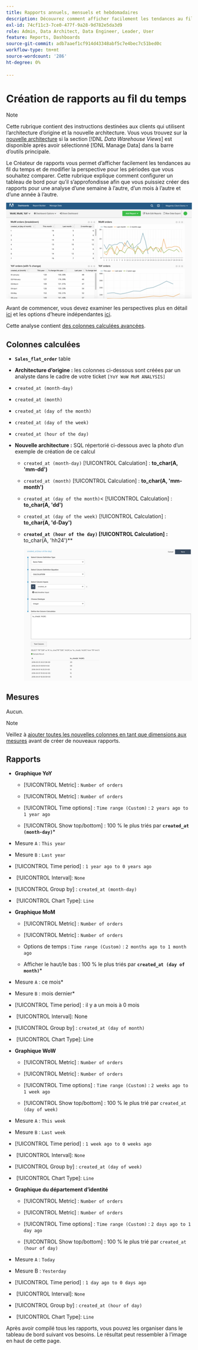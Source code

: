 ```yaml
---
title: Rapports annuels, mensuels et hebdomadaires
description: Découvrez comment afficher facilement les tendances au fil du temps et modifier la perspective pour les périodes que vous souhaitez comparer.
exl-id: 74cf11c3-7ce0-477f-9a28-9d782e5da3d9
role: Admin, Data Architect, Data Engineer, Leader, User
feature: Reports, Dashboards
source-git-commit: adb7aaef1cf914d43348abf5c7e4bec7c51bed0c
workflow-type: tm+mt
source-wordcount: '286'
ht-degree: 0%

---
```


# Création de rapports au fil du temps

>[!NOTE]
>
>Cette rubrique contient des instructions destinées aux clients qui utilisent l’architecture d’origine et la nouvelle architecture. Vous vous trouvez sur la [nouvelle architecture](../../administrator/account-management/new-architecture.md) si la section [!DNL _Data Warehouse Views_] est disponible après avoir sélectionné [!DNL Manage Data] dans la barre d’outils principale.

Le Créateur de rapports vous permet d’afficher facilement les tendances au fil du temps et de modifier la perspective pour les périodes que vous souhaitez comparer. Cette rubrique explique comment configurer un tableau de bord pour qu’il s’approfondisse afin que vous puissiez créer des rapports pour une analyse d’une semaine à l’autre, d’un mois à l’autre et d’une année à l’autre.

![](../../assets/Wow__mom__yoy.png)

Avant de commencer, vous devez examiner les perspectives plus en détail [ici](../../tutorials/using-visual-report-builder.md) et les options d’heure indépendantes [ici](../../tutorials/time-options-visual-rpt-bldr.md).

Cette analyse contient [des colonnes calculées avancées](../data-warehouse-mgr/adv-calc-columns.md).

## Colonnes calculées

* **`Sales_flat_order`** table
* **Architecture d’origine :** les colonnes ci-dessous sont créées par un analyste dans le cadre de votre ticket `[YoY WoW MoM ANALYSIS]`
* `created_at (month-day)`
* `created_at (month)`
* `created_at (day of the month)`
* `created_at (day of the week)`
* `created_at (hour of the day)`

* **Nouvelle architecture :** SQL répertorié ci-dessous avec la photo d’un exemple de création de ce calcul
   * `created_at (month-day)` [!UICONTROL Calculation] : **to_char(A, &#39;mm-dd&#39;)**
   * `created_at (month)` [!UICONTROL Calculation] : **to_char(A, &#39;mm-month&#39;)**
   * `created_at (day of the month)`&lt; [!UICONTROL Calculation] : **to_char(A, &#39;dd&#39;)**
   * `created_at (day of the week)` [!UICONTROL Calculation] : **to_char(A, &#39;d-Day&#39;)**
   * **`created_at (hour of the day)` [!UICONTROL Calculation] : &#x200B;** to_char(A, &#39;hh24&#39;)**

     ![](../../assets/new-arch-create-calc.png)

## Mesures

Aucun.

>[!NOTE]
>
>Veillez à [ajouter toutes les nouvelles colonnes en tant que dimensions aux mesures](../data-warehouse-mgr/manage-data-dimensions-metrics.md) avant de créer de nouveaux rapports.

## Rapports

* **Graphique YoY**
   * [!UICONTROL Metric] : `Number of orders`

   * [!UICONTROL Metric] : `Number of orders`
   * [!UICONTROL Time options] : `Time range (Custom)` : `2 years ago to 1 year ago`

   * [!UICONTROL Show top/bottom] : 100 % le plus triés par **`created_at (month-day)`***

* Mesure `A` : `This year`
* Mesure `B` : `Last year`
* [!UICONTROL Time period] : `1 year ago to 0 years ago`
* &#x200B;
  [!UICONTROL Interval]: `None`
* [!UICONTROL Group by] : `created_at (month-day)`
* &#x200B;
  [!UICONTROL Chart Type]: `Line`

* **Graphique MoM**
   * [!UICONTROL Metric] : `Number of orders`

   * [!UICONTROL Metric] : `Number of orders`
   * Options de temps : `Time range (Custom)` : `2 months ago to 1 month ago`

   * Afficher le haut/le bas : 100 % le plus triés par **`created_at (day of month)`***

* Mesure `A` : ce mois*
* Mesure `B` : mois dernier*
* [!UICONTROL Time period] : il y a un mois à 0 mois
* &#x200B;
  [!UICONTROL Interval]: None
* [!UICONTROL Group by] : `created_at (day of month)`
* &#x200B;
  [!UICONTROL Chart Type]: Line

* **Graphique WoW**
   * [!UICONTROL Metric] : `Number of orders`

   * [!UICONTROL Metric] : `Number of orders`
   * [!UICONTROL Time options] : `Time range (Custom)` : `2 weeks ago to 1 week ago`

   * [!UICONTROL Show top/bottom] : 100 % le plus trié par `created_at (day of week)`

* Mesure `A` : `This week`
* Mesure `B` : `Last week`
* [!UICONTROL Time period] : `1 week ago to 0 weeks ago`
* &#x200B;
  [!UICONTROL Interval]: `None`
* [!UICONTROL Group by] : `created_at (day of week)`
* &#x200B;
  [!UICONTROL Chart Type]: `Line`

* **Graphique du département d’identité**
   * [!UICONTROL Metric] : `Number of orders`

   * [!UICONTROL Metric] : `Number of orders`
   * [!UICONTROL Time options] : `Time range (Custom)` : `2 days ago to 1 day ago`

   * [!UICONTROL Show top/bottom] : 100 % le plus trié par `created_at (hour of day)`

* Mesure `A` : `Today`
* Mesure B : `Yesterday`
* [!UICONTROL Time period] : `1 day ago to 0 days ago`
* &#x200B;
  [!UICONTROL Interval]: `None`
* [!UICONTROL Group by] : `created_at (hour of day)`
* &#x200B;
  [!UICONTROL Chart Type]: `Line`

Après avoir compilé tous les rapports, vous pouvez les organiser dans le tableau de bord suivant vos besoins. Le résultat peut ressembler à l’image en haut de cette page.

